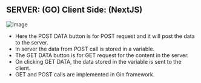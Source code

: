 ## SERVER: (GO)  Client Side: (NextJS)
![image](https://github.com/rahul-kumar-ML/new_golang_api/assets/135819739/e6fffa72-70e2-423b-b16c-6aaadcfda662)

- Here the POST DATA button is for POST request and it will post the data to the server.
- In server the data from POST call is stored in a variable.
- The GET DATA button is for GET request for the content in the server.
- On clicking GET DATA, the data stored in the variable is sent to the client.
- GET and POST calls are implemented in Gin framework.
